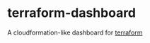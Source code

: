 # terraform-dashboard
A cloudformation-like dashboard for [terraform](https://github.com/hashicorp/terraform)
